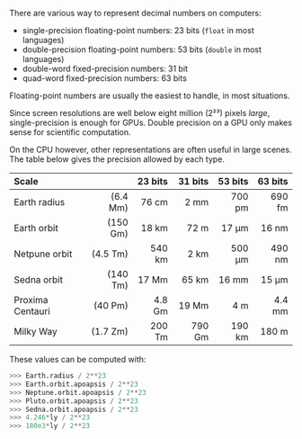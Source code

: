There are various way to represent decimal numbers on computers:

* single-precision floating-point numbers: 23 bits (`float` in most languages)
* double-precision floating-point numbers: 53 bits (`double` in most languages)
* double-word fixed-precision numbers: 31 bit
* quad-word fixed-precision numbers: 63 bits

Floating-point numbers are usually the easiest to handle, in most situations.

Since screen resolutions are well below eight million (2²³) pixels *large*,
single-precision is enough for GPUs. Double precision on a GPU only makes sense
for scientific computation.

On the CPU however, other representations are often useful in large scenes. The
table below gives the precision allowed by each type.

| Scale             |           |  23 bits |  31 bits |  53 bits |  63 bits |
| :----             | --------: | -------: | -------: | -------: | -------: |
| Earth radius      |  (6.4 Mm) |    76 cm |     2 mm |   700 pm |   690 fm |
| Earth orbit       |  (150 Gm) |    18 km |     72 m |    17 µm |    16 nm |
| Netpune orbit     |  (4.5 Tm) |   540 km |     2 km |   500 µm |   490 nm |
| Sedna orbit       |  (140 Tm) |    17 Mm |    65 km |    16 mm |    15 µm |
| Proxima Centauri  |   (40 Pm) |   4.8 Gm |    19 Mm |      4 m |   4.4 mm |
| Milky Way         |  (1.7 Zm) |   200 Tm |   790 Gm |   190 km |    180 m |


These values can be computed with:

```python
>>> Earth.radius / 2**23
>>> Earth.orbit.apoapsis / 2**23
>>> Neptune.orbit.apoapsis / 2**23
>>> Pluto.orbit.apoapsis / 2**23
>>> Sedna.orbit.apoapsis / 2**23
>>> 4.246*ly / 2**23
>>> 180e3*ly / 2**23
```
